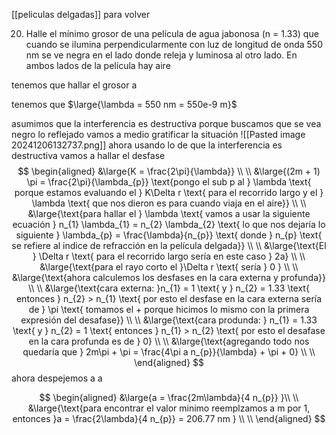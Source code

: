 [[peliculas delgadas]] para volver

20. Halle el mínimo grosor de una película de agua jabonosa (n = 1.33) que cuando se ilumina perpendicularmente con luz de longitud de onda 550 nm se ve negra en el lado donde releja y luminosa al otro lado. En ambos lados 
de la película hay aire 

tenemos que hallar el grosor a 

tenemos que $\large{\lambda = 550 nm = 550e-9 m}$ 

asumimos que la interferencia es destructiva porque buscamos que se vea negro lo reflejado 
vamos a medio gratificar la situación 
![[Pasted image 20241206132737.png]]
ahora usando lo de que la interferencia es destructiva vamos a hallar el desfase 
$$
\begin{aligned}
&\large{K = \frac{2\pi}{\lambda}} \\ \\
&\large{(2m + 1) \pi = \frac{2\pi}{\lambda_{p}} \text{pongo el sub p al } \lambda \text{ porque estamos evaluando el } K\Delta r \text{ para el recorrido largo y el } \lambda \text{ que nos dieron es para cuando viaja en el aire}} \\ \\
&\large{\text{para hallar el } \lambda \text{ vamos a usar la siguiente ecuación } n_{1} \lambda_{1} = n_{2} \lambda_{2} \text{ lo que nos dejaría lo siguiente } \lambda_{p} = \frac{\lambda}{n_{p}} \text{ donde } n_{p} \text{ se refiere al indice de refracción en la película delgada}} \\ \\
&\large{\text{El } \Delta r \text{ para el recorrido largo sería en este caso } 2a} \\ \\
&\large{\text{para el rayo corto el }\Delta r \text{ sería } 0 } \\ \\
&\large{\text{ahora calculemos los desfases en la cara externa y profunda}} \\ \\
&\large{\text{cara externa: }n_{1} = 1 \text{ y } n_{2} = 1.33 \text{ entonces } n_{2} > n_{1} \text{ por esto el desfase en la cara externa sería de } \pi \text{ tomamos el + porque hicimos lo mismo con la primera expresión del desafase}} \\ \\
&\large{\text{cara produnda: } n_{1} = 1.33 \text{ y } n_{2} = 1 \text{ entonces } n_{1} > n_{2} \text{ por esto el desafase en la cara profunda es de } 0} \\ \\
&\large{\text{agregando todo nos quedaría que } 2m\pi + \pi = \frac{4\pi a n_{p}}{\lambda} + \pi + 0} \\ \\
\end{aligned}
$$
ahora despejemos a a 

$$
\begin{aligned}
&\large{a = \frac{2m\lambda}{4 n_{p}} }\\ \\
&\large{\text{para encontrar el valor minimo reemplzamos a m por 1, entonces }a = \frac{2\lambda}{4 n_{p}} = 206.77 nm } \\ \\
\end{aligned}
$$

